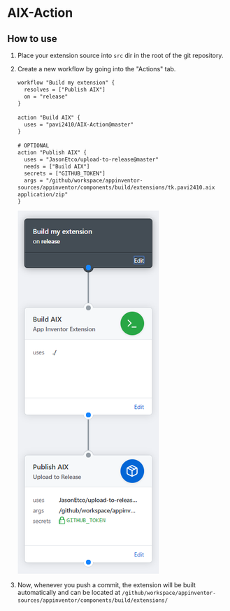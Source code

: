 # AIX-Action

## How to use

1. Place your extension source into `src` dir in the root of the git repository.
2. Create a new workflow by going into the "Actions" tab.

    ```hcl
    workflow "Build my extension" {
      resolves = ["Publish AIX"]
      on = "release"
    }

    action "Build AIX" {
      uses = "pavi2410/AIX-Action@master"
    }

    # OPTIONAL
    action "Publish AIX" {
      uses = "JasonEtco/upload-to-release@master"
      needs = ["Build AIX"]
      secrets = ["GITHUB_TOKEN"]
      args = "/github/workspace/appinventor-sources/appinventor/components/build/extensions/tk.pavi2410.aix application/zip"
    }
    ```
    ![Example](example.png)
    
3. Now, whenever you push a commit, the extension will be built automatically and can be located at `/github/workspace/appinventor-sources/appinventor/components/build/extensions/`
